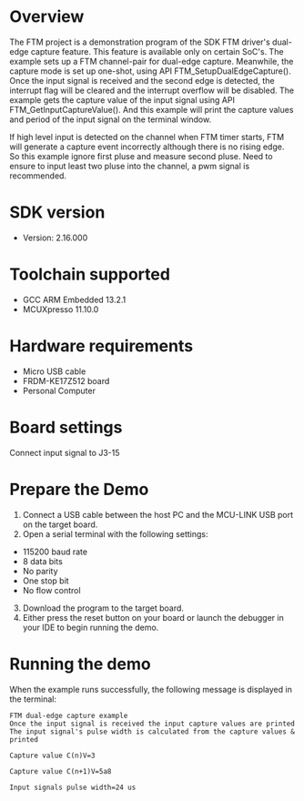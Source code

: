 Overview
========
The FTM project is a demonstration program of the SDK FTM driver's dual-edge capture feature.
This feature is available only on certain SoC's.
The example sets up a FTM channel-pair for dual-edge capture. Meanwhile, the capture mode is set up one-shot, 
using API FTM_SetupDualEdgeCapture(). Once the input signal is received and the second edge is detected,
the interrupt flag will be cleared and the interrupt overflow will be disabled.
The example gets the capture value of the input signal using API FTM_GetInputCaptureValue().
And this example will print the capture values and period of the input signal on the terminal window.

If high level input is detected on the channel when FTM timer starts, FTM will generate a capture event incorrectly
although there is no rising edge. So this example ignore first pluse and measure second pluse. Need to ensure to
input least two pluse into the channel, a pwm signal is recommended. 

SDK version
===========
- Version: 2.16.000

Toolchain supported
===================
- GCC ARM Embedded  13.2.1
- MCUXpresso  11.10.0

Hardware requirements
=====================
- Micro USB cable
- FRDM-KE17Z512 board
- Personal Computer

Board settings
==============
Connect input signal to J3-15

Prepare the Demo
================
1.  Connect a USB cable between the host PC and the MCU-LINK USB port on the target board.
2.  Open a serial terminal with the following settings:
   - 115200 baud rate
   - 8 data bits
   - No parity
   - One stop bit
   - No flow control
3. Download the program to the target board.
4. Either press the reset button on your board or launch the debugger in your IDE to begin running the demo.

Running the demo
================
When the example runs successfully, the following message is displayed in the terminal:

~~~~~~~~~~~~~~~~~~~~~~~~~~~~~~~~
FTM dual-edge capture example
Once the input signal is received the input capture values are printed
The input signal's pulse width is calculated from the capture values & printed

Capture value C(n)V=3

Capture value C(n+1)V=5a8

Input signals pulse width=24 us
~~~~~~~~~~~~~~~~~~~~~~~~~~~~~~~~
